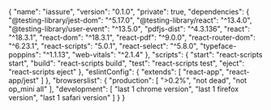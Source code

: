 {
  "name": "iassure",
  "version": "0.1.0",
  "private": true,
  "dependencies": {
    "@testing-library/jest-dom": "^5.17.0",
    "@testing-library/react": "^13.4.0",
    "@testing-library/user-event": "^13.5.0",
    "pdfjs-dist": "^4.3.136",
    "react": "^18.3.1",
    "react-dom": "^18.3.1",
    "react-pdf": "^9.0.0",
    "react-router-dom": "^6.23.1",
    "react-scripts": "5.0.1",
    "react-select": "^5.8.0",
    "typeface-poppins": "^1.1.13",
    "web-vitals": "^2.1.4"
  },
  "scripts": {
    "start": "react-scripts start",
    "build": "react-scripts build",
    "test": "react-scripts test",
    "eject": "react-scripts eject"
  },
  "eslintConfig": {
    "extends": [
      "react-app",
      "react-app/jest"
    ]
  },
  "browserslist": {
    "production": [
      ">0.2%",
      "not dead",
      "not op_mini all"
    ],
    "development": [
      "last 1 chrome version",
      "last 1 firefox version",
      "last 1 safari version"
    ]
  }
}
